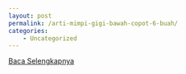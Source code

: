 ```yaml
---
layout: post
permalink: /arti-mimpi-gigi-bawah-copot-6-buah/
categories:
    - Uncategorized
---
```


[Baca Selengkapnya](/03)